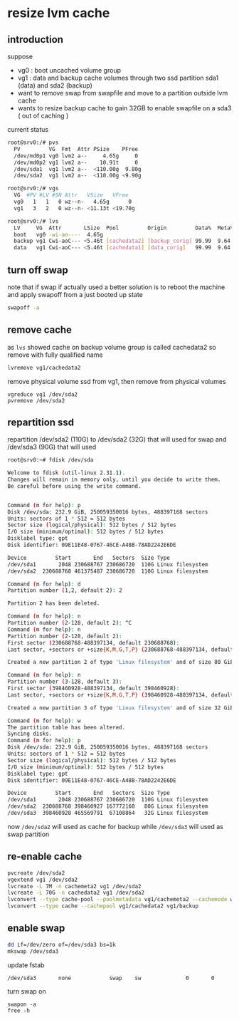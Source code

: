 # resize lvm cache

## introduction

suppose
- vg0 : boot uncached volume group
- vg1 : data and backup cache volumes through two ssd partition sda1 (data) and sda2 (backup)
- want to remove swap from swapfile and move to a partition outside lvm cache
- wants to resize backup cache to gain 32GB to enable swapfile on a sda3 ( out of caching )

current status

```sh
root@srv0:/# pvs
  PV         VG  Fmt  Attr PSize    PFree 
  /dev/md0p1 vg0 lvm2 a--     4.65g     0 
  /dev/md0p2 vg1 lvm2 a--    10.91t     0 
  /dev/sda1  vg1 lvm2 a--  <110.00g  9.80g
  /dev/sda2  vg1 lvm2 a--  <110.00g <9.90g

root@srv0:/# vgs
  VG  #PV #LV #SN Attr   VSize   VFree  
  vg0   1   1   0 wz--n-   4.65g      0 
  vg1   3   2   0 wz--n- <11.13t <19.70g

root@srv0:/# lvs
  LV     VG  Attr       LSize  Pool         Origin         Data%  Meta%  Move Log Cpy%Sync Convert
  boot   vg0 -wi-ao----  4.65g                                                                    
  backup vg1 Cwi-aoC--- <5.46t [cachedata2] [backup_corig] 99.99  9.64            79.42           
  data   vg1 Cwi-aoC--- <5.46t [cachedata1] [data_corig]   99.99  9.64            91.85 
```

## turn off swap

note that if swap if actually used a better solution is to reboot the machine and apply swapoff from a just booted up state

```sh
swapoff -a
```

## remove cache

as `lvs` showed cache on backup volume group is called cachedata2 so remove with fully qualified name

```sh
lvremove vg1/cachedata2
```

remove physical volume ssd from vg1, then remove from physical volumes

```
vgreduce vg1 /dev/sda2
pvremove /dev/sda2
```

## repartition ssd

repartition /dev/sda2 (110G) to /dev/sda2 (32G) that will used for swap and /dev/sda3 (90G) that will used

```sh
root@srv0:~# fdisk /dev/sda

Welcome to fdisk (util-linux 2.31.1).
Changes will remain in memory only, until you decide to write them.
Be careful before using the write command.


Command (m for help): p
Disk /dev/sda: 232.9 GiB, 250059350016 bytes, 488397168 sectors
Units: sectors of 1 * 512 = 512 bytes
Sector size (logical/physical): 512 bytes / 512 bytes
I/O size (minimum/optimal): 512 bytes / 512 bytes
Disklabel type: gpt
Disk identifier: 09E11E48-0767-46CE-A48B-78AD2242E6DE

Device         Start       End   Sectors  Size Type
/dev/sda1       2048 230688767 230686720  110G Linux filesystem
/dev/sda2  230688768 461375487 230686720  110G Linux filesystem

Command (m for help): d
Partition number (1,2, default 2): 2

Partition 2 has been deleted.

Command (m for help): n
Partition number (2-128, default 2): ^C
Command (m for help): n
Partition number (2-128, default 2): 
First sector (230688768-488397134, default 230688768): 
Last sector, +sectors or +size{K,M,G,T,P} (230688768-488397134, default 488397134): +80G

Created a new partition 2 of type 'Linux filesystem' and of size 80 GiB.

Command (m for help): n
Partition number (3-128, default 3): 
First sector (398460928-488397134, default 398460928): 
Last sector, +sectors or +size{K,M,G,T,P} (398460928-488397134, default 488397134): +32G

Created a new partition 3 of type 'Linux filesystem' and of size 32 GiB.

Command (m for help): w
The partition table has been altered.
Syncing disks.
Command (m for help): p
Disk /dev/sda: 232.9 GiB, 250059350016 bytes, 488397168 sectors
Units: sectors of 1 * 512 = 512 bytes
Sector size (logical/physical): 512 bytes / 512 bytes
I/O size (minimum/optimal): 512 bytes / 512 bytes
Disklabel type: gpt
Disk identifier: 09E11E48-0767-46CE-A48B-78AD2242E6DE

Device         Start       End   Sectors  Size Type
/dev/sda1       2048 230688767 230686720  110G Linux filesystem
/dev/sda2  230688768 398460927 167772160   80G Linux filesystem
/dev/sda3  398460928 465569791  67108864   32G Linux filesystem
```

now `/dev/sda2` will used as cache for backup while `/dev/sda3` will used as swap partition

## re-enable cache

```sh
pvcreate /dev/sda2
vgextend vg1 /dev/sda2
lvcreate -L 7M -n cachemeta2 vg1 /dev/sda2
lvcreate -L 70G -n cachedata2 vg1 /dev/sda2
lvconvert --type cache-pool --poolmetadata vg1/cachemeta2 --cachemode writeback vg1/cachedata2 --yes
lvconvert --type cache --cachepool vg1/cachedata2 vg1/backup
```

## enable swap

```sh
dd if=/dev/zero of=/dev/sda3 bs=1k
mkswap /dev/sda3
```

update fstab
```
/dev/sda3       none            swap    sw              0       0
```

turn swap on
```
swapon -a
free -h
```
